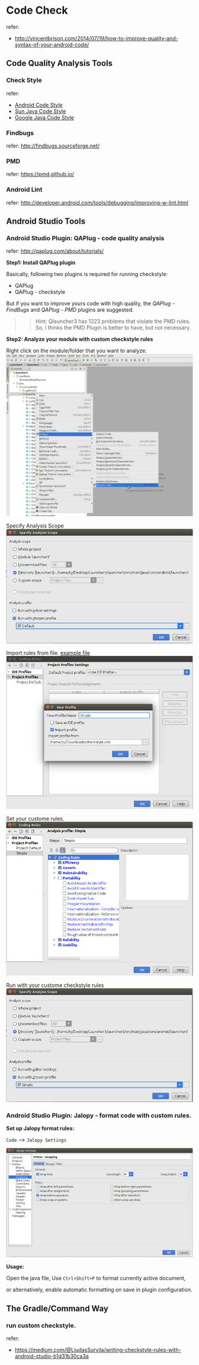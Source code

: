 Code Check
==========

refer:
-  http://vincentbrison.com/2014/07/19/how-to-improve-quality-and-syntax-of-your-android-code/


Code Quality Analysis Tools
---------------------------

### Check Style

refer:
- [Android Code Style](http://source.android.com/source/code-style.html)
- [Sun Java Code Style](http://www.oracle.com/technetwork/java/javase/documentation/codeconvtoc-136057.html)
- [Google Java Code Style](http://google.github.io/styleguide/javaguide.html)

### Findbugs

refer: http://findbugs.sourceforge.net/

### PMD

refer: https://pmd.github.io/

### Android Lint

refer: http://developer.android.com/tools/debugging/improving-w-lint.html


Android Studio Tools
--------------------


### Android Studio Plugin: QAPlug - code quality analysis

refer: http://qaplug.com/about/tutorials/


**Step1: Install QAPlug plugin**

Basically, following two plugins is required for running checkstyle:
* QAPlug
* QAPlug - checkstyle

But if you want to improve yours code with high quality, the *QAPlug - FindBugs* and *QAPlug - PMD* plugins are suggested.

>> Hint: Qlauncher3 has 1223 problems that violate the PMD rules. So, I thinks the PMD Plugin is better to have, but not necessary.


**Step2: Analyze your module with custom checkstyle rules**

Right click on the module/folder that you want to analyze.
![](images/codecheck_analysis.png)

Specify Analysis Scope
![](images/codecheck_specify_analysis.png)

Import rules from file. [example file](files/simpleCheckstyle.xml)
![](images/codecheck_import_rules.png)

Set your custome rules.
![](images/codecheck_custom_rules.png)

Run with your custome checkstyle rules
![](images/codecheck_run_w_custome_rules.png)


### Android Studio Plugin: Jalopy - format code with custom rules.

**Set up Jalopy format rules:**

`Code` --> `Jalopy Settings`

![](images/jalopy_setting.png)


**Usage:**

Open the java file, Use `Ctrl+Shift+P` to format currently active document,

or alternatively, enable automatic formatting on save in plugin configuration.



The Gradle/Command Way
----------------------

### run custom checkstyle.

refer:
- https://medium.com/@LiudasSurvila/writing-checkstyle-rules-with-android-studio-b1d31b30ca3a
